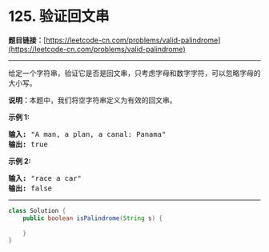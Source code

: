 # 125. 验证回文串

**题目链接：**[https://leetcode-cn.com/problems/valid-palindrome](https://leetcode-cn.com/problems/valid-palindrome)

---

<div class="content__1Y2H">
 <div class="notranslate">
  <p>给定一个字符串，验证它是否是回文串，只考虑字母和数字字符，可以忽略字母的大小写。</p> 
  <p><strong>说明：</strong>本题中，我们将空字符串定义为有效的回文串。</p> 
  <p><strong>示例 1:</strong></p> 
  <pre class="language-text"><strong>输入:</strong> "A man, a plan, a canal: Panama"
<strong>输出:</strong> true
</pre> 
  <p><strong>示例 2:</strong></p> 
  <pre class="language-text"><strong>输入:</strong> "race a car"
<strong>输出:</strong> false
</pre> 
 </div>
</div>

---

```java
class Solution {
    public boolean isPalindrome(String s) {
        
    }
}
```